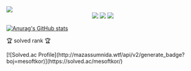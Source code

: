 <img src="https://capsule-render.vercel.app/api?type=waving&color=auto&height=200&section=header&text=MeSoft%20gitHub&fontSize=90" />

<div align="center">
	<img src="https://img.shields.io/badge/NET-#512BD4?style=flat&logo=Java&logoColor=white" />
	<img src="https://img.shields.io/badge/HTML5-E34F26?style=flat&logo=HTML5&logoColor=white" />
	<img src="https://img.shields.io/badge/CSS3-1572B6?style=flat&logo=CSS3&logoColor=white" />
</div>

[![Anurag's GitHub stats](https://github-readme-stats.vercel.app/api?username=mesoftkor)](https://github.com/mesoftkor/github-readme-stats)
<p>🏆 solved rank 🏆</p>
[![Solved.ac Profile](http://mazassumnida.wtf/api/v2/generate_badge?boj=mesoftkor)](https://solved.ac/mesoftkor/)
